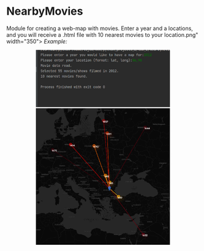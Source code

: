 # NearbyMovies
Module for creating a web-map with movies.
Enter a year and a locations, and you will receive a .html file with 10 nearest movies to your location.png" width="350">
_Example:_
<p align="center">
  <img src="images/input.png" width="350">
  <img src="images/map.png" width="350">
</p>